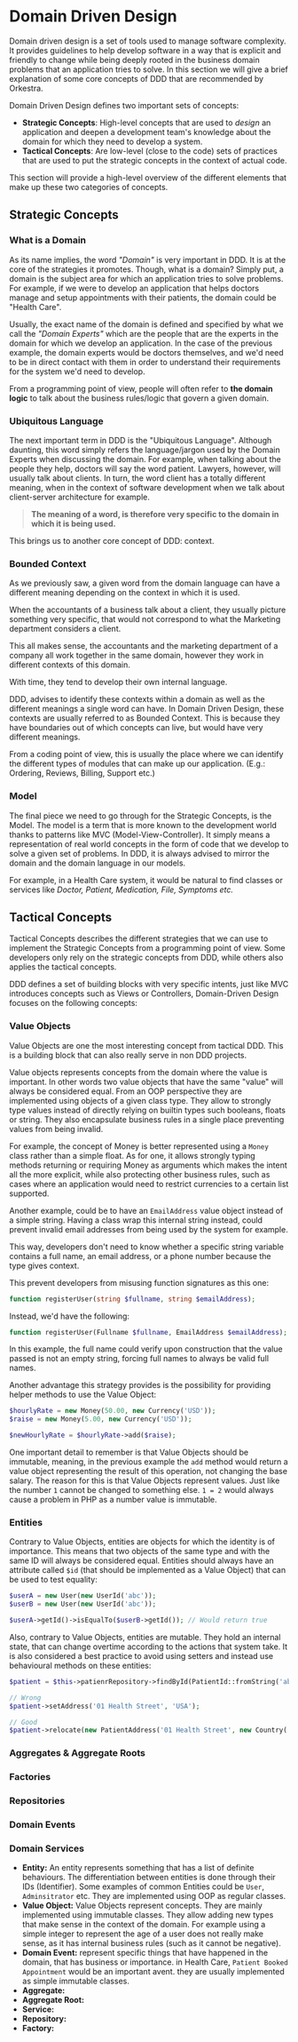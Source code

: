 # Domain Driven Design
Domain driven design is a set of tools used to manage software complexity. 
It provides guidelines to help develop software in a way that is explicit and friendly to change while being deeply
rooted in the business domain problems that an application tries to solve.
In this section we will give a brief explanation of some core concepts of DDD that are recommended by Orkestra.

Domain Driven Design defines two important sets of concepts:
- **Strategic Concepts**: High-level concepts that are used to *design* an application and deepen a development team's
knowledge about the domain for which they need to develop a system.
- **Tactical Concepts**: Are low-level (close to the code) sets of practices that are used to 
put the strategic concepts in the context of actual code.

This section will provide a high-level overview of the different elements that make up these
two categories of concepts.

## Strategic Concepts
### What is a Domain
As its name implies, the word *"Domain"* is very important in DDD. It is at the
core of the strategies it promotes. Though, what is a domain?
Simply put, a domain is the subject area for which an application tries to solve problems.
For example, if we were to develop an application that helps doctors manage and setup appointments 
with their patients, the domain could be "Health Care".

Usually, the exact name of the domain is defined and specified by what we call the *"Domain Experts"*
which are the people that are the experts in the domain for which we develop an application.
In the case of the previous example, the domain experts would be doctors themselves, and we'd need to be in direct contact with them in order to understand their requirements
for the system we'd need to develop.
 
From a programming point of view, people will often refer to **the domain logic** to talk
about the business rules/logic that govern a given domain.
 
### Ubiquitous Language
The next important term in DDD is the "Ubiquitous Language". Although daunting, this
word simply refers the language/jargon used by the Domain Experts when discussing the domain.
For example, when talking about the people they help, doctors will say the word patient.
Lawyers, however, will usually talk about clients.
In turn, the word client has a totally different meaning, when in the context of software development
when we talk about client-server architecture for example.

> **The meaning of a word, is therefore very specific to the domain in which it is being used.**
 
This brings us to another core concept of DDD: context.

### Bounded Context
As we previously saw, a given word from the domain language can have a different 
meaning depending on the context in which it is used.

When the accountants of a business talk about a client, they usually picture something very specific,
that would not correspond to what the Marketing department considers a client.

This all makes sense, the accountants and the marketing department of a company all work together
in the same domain, however they work in different contexts of this domain.

With time, they tend to develop their own internal language.

DDD, advises to identify these contexts within a domain as well as the different meanings a single word
can have. In Domain Driven Design, these contexts are usually referred to as Bounded Context.
This is because they have boundaries out of which concepts can live, but would have very different meanings.

From a coding point of view, this is usually the place where we can identify the different types of modules
that can make up our application. (E.g.: Ordering, Reviews, Billing, Support etc.)

### Model
The final piece we need to go through for the Strategic Concepts, is the Model.
The model is a term that is more known to the development world thanks to patterns like MVC (Model-View-Controller).
It simply means a representation of real world concepts in the form of code that we develop to solve a given set of problems.
In DDD, it is always advised to mirror the domain and the domain language in our models.

For example, in a Health Care system, it would be natural to find classes or services like
*Doctor, Patient, Medication, File, Symptoms etc.*

## Tactical Concepts
Tactical Concepts describes the different strategies that we can use to implement the Strategic Concepts
from a programming point of view. Some developers only rely on the strategic concepts from DDD, while others also 
applies the tactical concepts.

DDD defines a set of building blocks with very specific intents, just like MVC introduces
concepts such as Views or Controllers, Domain-Driven Design focuses on the following concepts:

### Value Objects
Value Objects are one the most interesting concept from tactical DDD.
This is a building block that can also really serve in non DDD projects.

Value objects represents concepts from the domain where the value is important. In other words
two value objects that have the same "value" will always be considered equal. From an OOP perspective
they are implemented using objects of a given class type. They allow to strongly type values instead
of directly relying on builtin types such booleans, floats or string.
They also encapsulate business rules in a single place preventing values from being invalid.

For example, the concept of Money is better represented using a `Money` class rather than a simple float.
As for one, it allows strongly typing methods returning or requiring Money as arguments which makes 
the intent all the more explicit, while also protecting other business rules,
such as cases where an application would need to restrict currencies to a certain list supported.

Another example, could be to have an `EmailAddress` value object instead of a simple string.
Having a class wrap this internal string instead, could prevent invalid email addresses
from being used by the system for example.

This way, developers don't need to know whether a specific string variable contains
a full name, an email address, or a phone number because the type gives context.

This prevent developers from misusing function signatures as this one:
```php
function registerUser(string $fullname, string $emailAddress);
```
Instead, we'd have the following:
 ```php
function registerUser(Fullname $fullname, EmailAddress $emailAddress);
```

In this example, the full name could verify upon construction that the value passed is not
an empty string, forcing full names to always be valid full names.


Another advantage this strategy provides is the possibility for providing helper methods
to use the Value Object:

```php
$hourlyRate = new Money(50.00, new Currency('USD'));
$raise = new Money(5.00, new Currency('USD'));

$newHourlyRate = $hourlyRate->add($raise);
```

One important detail to remember is that Value Objects should be immutable, meaning, in the previous example
the `add` method would return a value object representing the result of this operation, not changing the base salary.
The reason for this is that Value Objects represent values.
Just like the number `1` cannot be changed to something else.
```1 = 2``` would always cause a problem in PHP as a number value is immutable.

### Entities
Contrary to Value Objects, entities are objects for which the identity is of importance. This means that 
two objects of the same type and with the same ID will always be considered equal. Entities should always have 
an attribute called `$id` (that should be implemented as a Value Object) that can be used to test equality:

```php
$userA = new User(new UserId('abc'));
$userB = new User(new UserId('abc'));

$userA->getId()->isEqualTo($userB->getId()); // Would return true
```

Also, contrary to Value Objects, entities are mutable. They hold an internal state, that can change overtime
according to the actions that system take.
It is also considered a best practice to avoid using setters and instead use behavioural methods on these entities:

```php
$patient = $this->patienrRepository->findById(PatientId::fromString('abc'));

// Wrong
$patient->setAddress('01 Health Street', 'USA');

// Good
$patient->relocate(new PatientAddress('01 Health Street', new Country('USA'));
```


### Aggregates & Aggregate Roots
### Factories
### Repositories
### Domain Events
### Domain Services

- **Entity:** An entity represents something that has a list of definite behaviours. The differentiation between entities is done through their IDs (Identifier).
Some examples of common Entities could be `User`, `Adminsitrator` etc.  They are implemented using OOP as regular classes.
- **Value Object:** Value Objects represent concepts. They are mainly implemented using immutable classes. They allow
adding new types that make sense in the context of the domain. For example using a simple integer to represent the age of a user
does not really make sense, as it has internal business rules (such as it cannot be negative). 
- **Domain Event:** represent specific things that have happened in the domain, that has business or importance. in Health Care, `Patient Booked Appointment` would be an important avent. they are usually implemented as simple immutable classes.
- **Aggregate:**
- **Aggregate Root:**
- **Service:**
- **Repository:**
- **Factory:** 